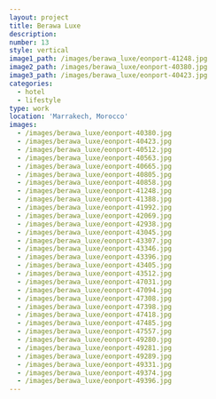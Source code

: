 ```yaml
---
layout: project
title: Berawa Luxe
description:
number: 13
style: vertical
image1_path: /images/berawa_luxe/eonport-41248.jpg
image2_path: /images/berawa_luxe/eonport-40380.jpg
image3_path: /images/berawa_luxe/eonport-40423.jpg
categories:
  - hotel
  - lifestyle
type: work
location: 'Marrakech, Morocco'
images:
  - /images/berawa_luxe/eonport-40380.jpg
  - /images/berawa_luxe/eonport-40423.jpg
  - /images/berawa_luxe/eonport-40512.jpg
  - /images/berawa_luxe/eonport-40563.jpg
  - /images/berawa_luxe/eonport-40665.jpg
  - /images/berawa_luxe/eonport-40805.jpg
  - /images/berawa_luxe/eonport-40858.jpg
  - /images/berawa_luxe/eonport-41248.jpg
  - /images/berawa_luxe/eonport-41388.jpg
  - /images/berawa_luxe/eonport-41992.jpg
  - /images/berawa_luxe/eonport-42069.jpg
  - /images/berawa_luxe/eonport-42938.jpg
  - /images/berawa_luxe/eonport-43045.jpg
  - /images/berawa_luxe/eonport-43307.jpg
  - /images/berawa_luxe/eonport-43346.jpg
  - /images/berawa_luxe/eonport-43396.jpg
  - /images/berawa_luxe/eonport-43405.jpg
  - /images/berawa_luxe/eonport-43512.jpg
  - /images/berawa_luxe/eonport-47031.jpg
  - /images/berawa_luxe/eonport-47094.jpg
  - /images/berawa_luxe/eonport-47308.jpg
  - /images/berawa_luxe/eonport-47398.jpg
  - /images/berawa_luxe/eonport-47418.jpg
  - /images/berawa_luxe/eonport-47485.jpg
  - /images/berawa_luxe/eonport-47557.jpg
  - /images/berawa_luxe/eonport-49280.jpg
  - /images/berawa_luxe/eonport-49281.jpg
  - /images/berawa_luxe/eonport-49289.jpg
  - /images/berawa_luxe/eonport-49331.jpg
  - /images/berawa_luxe/eonport-49374.jpg
  - /images/berawa_luxe/eonport-49396.jpg
---
```

